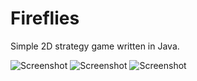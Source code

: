 # Fireflies
Simple 2D strategy game written in Java.


![Screenshot](https://pp.vk.me/c624529/v624529966/20426/uIocA4p_LYY.jpg)
![Screenshot](https://pp.vk.me/c624529/v624529966/2042f/3eWjBJ1Vt58.jpg)
![Screenshot](https://pp.vk.me/c624529/v624529966/20438/e1swlI-DX9M.jpg)

